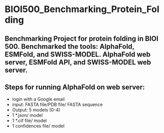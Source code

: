 # BIOI500_Benchmarking_Protein_Folding

## Benchmarking Project for protein folding in BIOI 500. Benchmarked the tools: AlphaFold, ESMFold, and SWISS-MODEL. AlphaFold web server, ESMFold API, and SWISS-MODEL web server. 


## Steps for running AlphaFold on web server:
  - login with a Google email
  - input: FASTA file/PDB file/ FASTA sequence
  - Output: 5 models (0-4)
  -   1 *.json/ model
  -   1 *.cif file/ model
  -   1 confidences file/ model


